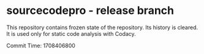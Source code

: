 # sourcecodepro - release branch

This repository contains frozen state of the repository.
Its history is cleared. It is used only for static code
analysis with Codacy.

Commit Time: 1708406800